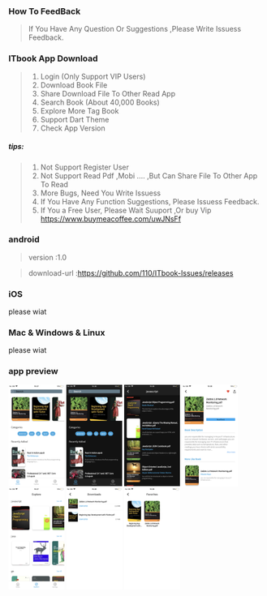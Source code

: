 ### How To FeedBack

>If You Have Any Question Or Suggestions ,Please Write Issuess Feedback.

### ITbook App Download 

>1. Login (Only Support VIP Users)
>2. Download Book File
>3. Share Download File To Other Read App
>4. Search Book (About 40,000 Books)
>5. Explore More Tag Book
>6. Support Dart Theme   
>7. Check App Version 

##### tips:
>1. Not Support Register User
>2. Not Support Read Pdf ,Mobi ....  ,But Can Share File To Other App To Read
>3. More Bugs, Need You Write Issuess 
>4. If You Have Any Function Suggestions, Please Issuess Feedback.
>5. If You a Free User, Please Wait Suuport ,Or buy Vip https://www.buymeacoffee.com/uwJNsFf


### android
>version :1.0 <br>

>download-url :https://github.com/110/ITbook-Issues/releases

### iOS

please wiat

### Mac & Windows & Linux 

please wiat

### app preview

<img src="img/0.png" width = "110" height = "200" />
<img src="img/1.png" width = "110" height = "200" />
<img src="img/2.png" width = "110" height = "200"  />
<img src="img/3.png" width = "110" height = "200"/>
<img src="img/4.png" width = "110" height = "200"  />
<img src="img/5.png" width = "110" height = "200"  />
<img src="img/6.png" width = "110" height = "200" />

 
